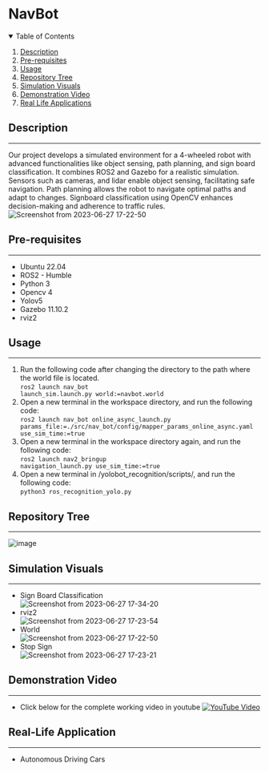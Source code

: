 # NavBot
<details open="open">
  <summary>Table of Contents</summary>
  <ol>
    <li><a href="#Description">Description</a></li>
    <li><a href="#Pre-requisites">Pre-requisites</a></li>
    <li><a href="#Usage">Usage</a></li>
    <li><a href="#Repository-Tree">Repository Tree</a></li>
    <li><a href="#Simulation-Visuals">Simulation Visuals</a></li>
    <li><a href="#Demonstration-Video">Demonstration Video</a></li>
    <li><a href="#Real-Life-Applications">Real Life Applications</a></li>
  </ol>
</details>

## Description
----
Our project develops a simulated environment for a 4-wheeled robot with advanced functionalities like object sensing, path planning, and sign board classification. It combines ROS2 and Gazebo for a realistic simulation. Sensors such as cameras, and lidar enable object sensing, facilitating safe navigation. Path planning allows the robot to navigate optimal paths and adapt to changes. Signboard classification using OpenCV enhances decision-making and adherence to traffic rules.
![Screenshot from 2023-06-27 17-22-50](https://github.com/SaiSatwikReddy07/NavBot/assets/109800395/690771f3-1398-4fd1-999d-422be7bbfb08)

## Pre-requisites
----
* Ubuntu 22.04 
* ROS2 - Humble
* Python 3
* Opencv 4
* Yolov5
* Gazebo 11.10.2
* rviz2
## Usage
----
1. Run the following code after changing the directory to the path where the world file is located. <br/>
<code>ros2 launch nav_bot launch_sim.launch.py world:=navbot.world</code> <br/>
2. Open a new terminal in the workspace directory, and run the following code: <br/>
<code>ros2 launch nav_bot online_async_launch.py params_file:=./src/nav_bot/config/mapper_params_online_async.yaml use_sim_time:=true</code> <br/>
3. Open a new terminal in the workspace directory again, and run the following code: <br/>
<code>ros2 launch nav2_bringup navigation_launch.py use_sim_time:=true</code> <br/>
4. Open a new terminal in /yolobot_recognition/scripts/, and run the following code: <br/>
<code>python3 ros_recognition_yolo.py</code> <br/>

## Repository Tree
----
![image](https://github.com/SaiSatwikReddy07/NavBot/assets/109800395/6458b364-5a7d-4526-b216-192e8825bd88)

## Simulation Visuals
----
* Sign Board Classification <br/>
![Screenshot from 2023-06-27 17-34-20](https://github.com/SaiSatwikReddy07/NavBot/assets/109800395/4694f3be-00f3-4778-8781-c7b1854d1128) <br/>
* rviz2 <br/>
![Screenshot from 2023-06-27 17-23-54](https://github.com/SaiSatwikReddy07/NavBot/assets/109800395/5eabf78d-1cca-46d6-a0ee-498f4d41a81e) <br/>
* World <br/>
![Screenshot from 2023-06-27 17-22-50](https://github.com/SaiSatwikReddy07/NavBot/assets/109800395/97ed6acb-5ca1-4b96-8681-a9060e915ad5) <br/>
* Stop Sign <br/>
![Screenshot from 2023-06-27 17-23-21](https://github.com/SaiSatwikReddy07/NavBot/assets/109800395/8c81a4a0-433b-44e7-9ccf-40777044b03c) <br/>

## Demonstration Video
----
* Click below for the complete working video in youtube
[![YouTube Video](http://img.youtube.com/vi/UnKrqkgXtco/0.jpg)](https://youtu.be/UnKrqkgXtco)
## Real-Life Application
----
* Autonomous Driving Cars
